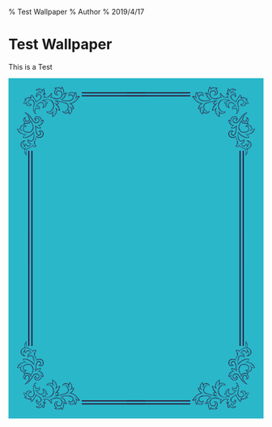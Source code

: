 % Test Wallpaper
% Author
% 2019/4/17

# Test Wallpaper

This is a Test

![](../../templates/pdfclasses/ctexbook/images/1.png)
